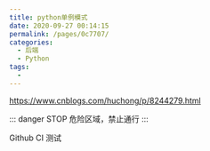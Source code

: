 ```yaml
---
title: python单例模式
date: 2020-09-27 00:14:15
permalink: /pages/0c7707/
categories:
  - 后端
  - Python
tags:
  - 
---
```


https://www.cnblogs.com/huchong/p/8244279.html


::: danger STOP
危险区域，禁止通行
:::


Github CI 测试